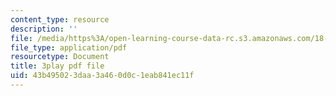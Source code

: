 ```yaml
---
content_type: resource
description: ''
file: /media/https%3A/open-learning-course-data-rc.s3.amazonaws.com/18-03-differential-equations-spring-2010/43b495023daa3a460d0c1eab841ec11f_YQ7HEE8-OfA.pdf
file_type: application/pdf
resourcetype: Document
title: 3play pdf file
uid: 43b49502-3daa-3a46-0d0c-1eab841ec11f
---
```

